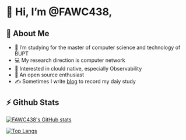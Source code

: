 # 👋 Hi, I’m @FAWC438, 

## 🎉 About Me

- 🏫 I’m studying for the master of computer science and technology of BUPT
- 💻 My research direction is computer network
- 👀 Interested in clould native, especially Observability
- 🌱 An open source enthusiast
- ✍ Sometimes I write [blog](https://alrisha.cn/) to record my daiy study

## ⚡ Github Stats

[![FAWC438's GitHub stats](https://github-readme-stats.vercel.app/api?username=FAWC438&hide=issues&count_private=true&show_icons=true&bg_color=30,e96443,904e95&title_color=fff&text_color=fff)](https://github.com/anuraghazra/github-readme-stats)

[![Top Langs](https://github-readme-stats.vercel.app/api/top-langs/?username=FAWC438&layout=compact&hide=javascript,html,css)](https://github.com/anuraghazra/github-readme-stats)

<!---
FAWC438/FAWC438 is a ✨ special ✨ repository because its `README.md` (this file) appears on your GitHub profile.
You can click the Preview link to take a look at your changes.
--->
